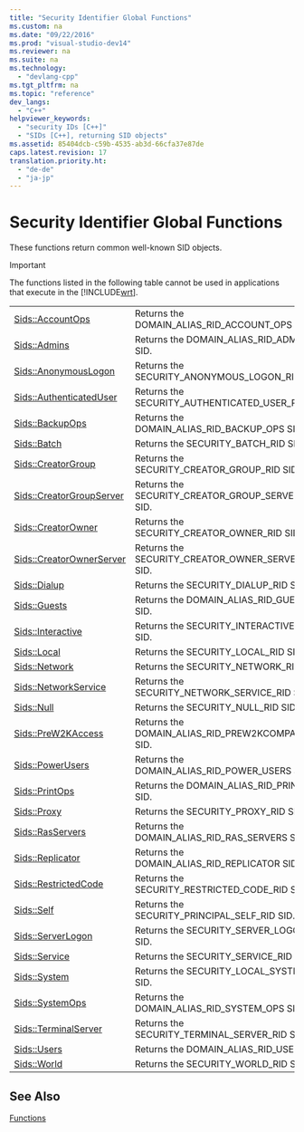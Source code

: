 ```yaml
---
title: "Security Identifier Global Functions"
ms.custom: na
ms.date: "09/22/2016"
ms.prod: "visual-studio-dev14"
ms.reviewer: na
ms.suite: na
ms.technology: 
  - "devlang-cpp"
ms.tgt_pltfrm: na
ms.topic: "reference"
dev_langs: 
  - "C++"
helpviewer_keywords: 
  - "security IDs [C++]"
  - "SIDs [C++], returning SID objects"
ms.assetid: 85404dcb-c59b-4535-ab3d-66cfa37e87de
caps.latest.revision: 17
translation.priority.ht: 
  - "de-de"
  - "ja-jp"
---
```

# Security Identifier Global Functions
These functions return common well-known SID objects.  
  
> [!IMPORTANT]
>  The functions listed in the following table cannot be used in applications that execute in the [!INCLUDE[wrt](../VS_csharp/includes/wrt_md.md)].  
  
|||  
|-|-|  
|[Sids::AccountOps](../VS_csharp/sids--accountops.md)|Returns the DOMAIN_ALIAS_RID_ACCOUNT_OPS SID.|  
|[Sids::Admins](../VS_csharp/sids--admins.md)|Returns the DOMAIN_ALIAS_RID_ADMINS SID.|  
|[Sids::AnonymousLogon](../VS_csharp/sids--anonymouslogon.md)|Returns the SECURITY_ANONYMOUS_LOGON_RID SID.|  
|[Sids::AuthenticatedUser](../VS_csharp/sids--authenticateduser.md)|Returns the SECURITY_AUTHENTICATED_USER_RID SID.|  
|[Sids::BackupOps](../VS_csharp/sids--backupops.md)|Returns the DOMAIN_ALIAS_RID_BACKUP_OPS SID.|  
|[Sids::Batch](../VS_csharp/sids--batch.md)|Returns the SECURITY_BATCH_RID SID.|  
|[Sids::CreatorGroup](../VS_csharp/sids--creatorgroup.md)|Returns the SECURITY_CREATOR_GROUP_RID SID.|  
|[Sids::CreatorGroupServer](../VS_csharp/sids--creatorgroupserver.md)|Returns the SECURITY_CREATOR_GROUP_SERVER_RID SID.|  
|[Sids::CreatorOwner](../VS_csharp/sids--creatorowner.md)|Returns the SECURITY_CREATOR_OWNER_RID SID.|  
|[Sids::CreatorOwnerServer](../VS_csharp/sids--creatorownerserver.md)|Returns the SECURITY_CREATOR_OWNER_SERVER_RID SID.|  
|[Sids::Dialup](../VS_csharp/sids--dialup.md)|Returns the SECURITY_DIALUP_RID SID.|  
|[Sids::Guests](../VS_csharp/sids--guests.md)|Returns the DOMAIN_ALIAS_RID_GUESTS SID.|  
|[Sids::Interactive](../VS_csharp/sids--interactive.md)|Returns the SECURITY_INTERACTIVE_RID SID.|  
|[Sids::Local](../VS_csharp/sids--local.md)|Returns the SECURITY_LOCAL_RID SID.|  
|[Sids::Network](../VS_csharp/sids--network.md)|Returns the SECURITY_NETWORK_RID SID.|  
|[Sids::NetworkService](../VS_csharp/sids--networkservice.md)|Returns the SECURITY_NETWORK_SERVICE_RID SID.|  
|[Sids::Null](../VS_csharp/sids--null.md)|Returns the SECURITY_NULL_RID SID.|  
|[Sids::PreW2KAccess](../VS_csharp/sids--prew2kaccess.md)|Returns the DOMAIN_ALIAS_RID_PREW2KCOMPACCESS SID.|  
|[Sids::PowerUsers](../VS_csharp/sids--powerusers.md)|Returns the DOMAIN_ALIAS_RID_POWER_USERS SID.|  
|[Sids::PrintOps](../VS_csharp/sids--printops.md)|Returns the DOMAIN_ALIAS_RID_PRINT_OPS SID.|  
|[Sids::Proxy](../VS_csharp/sids--proxy.md)|Returns the SECURITY_PROXY_RID SID.|  
|[Sids::RasServers](../VS_csharp/sids--rasservers.md)|Returns the DOMAIN_ALIAS_RID_RAS_SERVERS SID.|  
|[Sids::Replicator](../VS_csharp/sids--replicator.md)|Returns the DOMAIN_ALIAS_RID_REPLICATOR SID.|  
|[Sids::RestrictedCode](../VS_csharp/sids--restrictedcode.md)|Returns the SECURITY_RESTRICTED_CODE_RID SID.|  
|[Sids::Self](../VS_csharp/sids--self.md)|Returns the SECURITY_PRINCIPAL_SELF_RID SID.|  
|[Sids::ServerLogon](../VS_csharp/sids--serverlogon.md)|Returns the SECURITY_SERVER_LOGON_RID SID.|  
|[Sids::Service](../VS_csharp/sids--service.md)|Returns the SECURITY_SERVICE_RID SID.|  
|[Sids::System](../VS_csharp/sids--system.md)|Returns the SECURITY_LOCAL_SYSTEM_RID SID.|  
|[Sids::SystemOps](../VS_csharp/sids--systemops.md)|Returns the DOMAIN_ALIAS_RID_SYSTEM_OPS SID.|  
|[Sids::TerminalServer](../VS_csharp/sids--terminalserver.md)|Returns the SECURITY_TERMINAL_SERVER_RID SID.|  
|[Sids::Users](../VS_csharp/sids--users.md)|Returns the DOMAIN_ALIAS_RID_USERS SID.|  
|[Sids::World](../VS_csharp/sids--world.md)|Returns the SECURITY_WORLD_RID SID.|  
  
## See Also  
 [Functions](../VS_csharp/atl-functions.md)